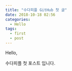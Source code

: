 ```yaml
---
title: "수다피플 GitHub 첫 글"
date: 2018-10-18 02:56
categories:
  - Hello
tags:
  - first
  - post
---
```


Hello,

수다피플 첫 포스트 입니다.
